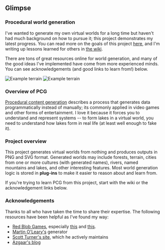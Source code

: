 ## Glimpse
### Procedural world generation

I've wanted to generate my own virtual worlds for a long time but haven't had much background on how to pursue it; this project demonstrates my latest progress. You can read more on the goals of this project [here](https://lukesegars.com/posts/foundations-of-world-generation), and I'm writing up lessons learned for others in [the wiki](https://github.com/anyweez/glimpse/wiki).

There are tons of great resources online for world generation, and many of the good ideas I've implemented have come from more experienced minds. You can see acknowledgements (and good links to learn from!) below.

![Example terrain](https://anyweez.github.io/glimpse/img/terrain-1.png)
![Example terrain](https://anyweez.github.io/glimpse/img/terrain-2.png)

### Overview of PCG

[Procedural content generation](https://en.wikipedia.org/wiki/Procedural_generation) describes a process that generates data programmatically instead of manually; its commonly applied in video games and other forms of entertainment. I love it because it forces you to understand and represent systems -- to form lakes in a virtual world, you need to understand how lakes form in real life (at least well enough to fake it).

### Project overview

This project generates virtual worlds from nothing and produces outputs in PNG and SVG format. Generated worlds may include forests, terrain, cities from one or more cultures (with generated names), rivers, named mountains and lakes, and other interesting features. Most world generation logic is
stored in **plug-ins** to make it easier to reason about and learn from.

If you're trying to learn PCG from this project, start with the wiki or the acknowledgement links below.

### Acknowledgements

Thanks to all who have taken the time to share their expertise. The following resources have been helpful as I've found my way:

* [Red Blob Games](https://www.redblobgames.com/), especially [this](http://www-cs-students.stanford.edu/~amitp/game-programming/polygon-map-generation/) and [this](https://www.redblobgames.com/maps/terrain-from-noise/).
* [Martin O'Leary's](http://mewo2.com/notes/terrain/) generator
* [Scott Turner's site](https://heredragonsabound.blogspot.com/), which he actively maintains
* [Azgaar's blog](https://azgaar.wordpress.com/)